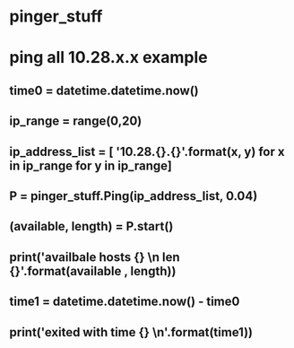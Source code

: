 # pinger_stuff

# ping all 10.28.x.x example


##	time0 = datetime.datetime.now()
##	ip_range = range(0,20) 
##	ip_address_list = [ '10.28.{}.{}'.format(x, y) for x in ip_range for y in ip_range] 
##	P = pinger_stuff.Ping(ip_address_list, 0.04)
##	(available, length) = P.start()
##	print('availbale hosts {} \n len {}'.format(available , length))

##	time1 = datetime.datetime.now() - time0
##	print('exited with time {} \n'.format(time1))